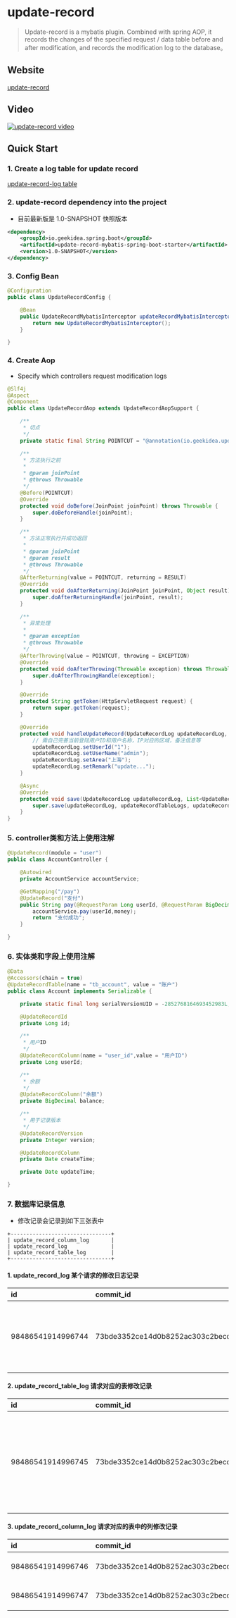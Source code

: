 # update-record

> Update-record is a mybatis plugin. Combined with spring AOP, it records the changes of the specified request / data table before and after modification, and records the modification log to the database。

## Website
[update-record](http://geekidea.io/update-record/)

## Video
[![update-record video](http://geekidea.io/update-record/geekidea-update-record.png)](https://www.bilibili.com/video/av77871598)

## Quick Start

### 1. Create a log table for update record
[update-record-log table](https://github.com/geekidea/update-record/blob/master/sql/mysql-upload-record.sql)

### 2. update-record dependency into the project
- 目前最新版是 1.0-SNAPSHOT 快照版本

```xml
<dependency>
    <groupId>io.geekidea.spring.boot</groupId>
    <artifactId>update-record-mybatis-spring-boot-starter</artifactId>
    <version>1.0-SNAPSHOT</version>
</dependency>
```

### 3. Config Bean
```java
@Configuration
public class UpdateRecordConfig {

    @Bean
    public UpdateRecordMybatisInterceptor updateRecordMybatisInterceptor(){
        return new UpdateRecordMybatisInterceptor();
    }

}
```

### 4. Create Aop
- Specify which controllers request modification logs
```java
@Slf4j
@Aspect
@Component
public class UpdateRecordAop extends UpdateRecordAopSupport {

    /**
     * 切点
     */
    private static final String POINTCUT = "@annotation(io.geekidea.updaterecord.annotation.UpdateRecord)";

    /**
     * 方法执行之前
     *
     * @param joinPoint
     * @throws Throwable
     */
    @Before(POINTCUT)
    @Override
    protected void doBefore(JoinPoint joinPoint) throws Throwable {
        super.doBeforeHandle(joinPoint);
    }

    /**
     * 方法正常执行并成功返回
     *
     * @param joinPoint
     * @param result
     * @throws Throwable
     */
    @AfterReturning(value = POINTCUT, returning = RESULT)
    @Override
    protected void doAfterReturning(JoinPoint joinPoint, Object result) throws Throwable {
        super.doAfterReturningHandle(joinPoint, result);
    }

    /**
     * 异常处理
     *
     * @param exception
     * @throws Throwable
     */
    @AfterThrowing(value = POINTCUT, throwing = EXCEPTION)
    @Override
    protected void doAfterThrowing(Throwable exception) throws Throwable {
        super.doAfterThrowingHandle(exception);
    }

    @Override
    protected String getToken(HttpServletRequest request) {
        return super.getToken(request);
    }

    @Override
    protected void handleUpdateRecord(UpdateRecordLog updateRecordLog, List<UpdateRecordTableLog> updateRecordTableLogs, Set<UpdateRecordColumnLog> updateRecordColumnLogs) {
        // 需自己完善当前登陆用户ID和用户名称，IP对应的区域，备注信息等
        updateRecordLog.setUserId("1");
        updateRecordLog.setUserName("admin");
        updateRecordLog.setArea("上海");
        updateRecordLog.setRemark("update...");
    }

    @Async
    @Override
    protected void save(UpdateRecordLog updateRecordLog, List<UpdateRecordTableLog> updateRecordTableLogs, Set<UpdateRecordColumnLog> updateRecordColumnLogs) {
        super.save(updateRecordLog, updateRecordTableLogs, updateRecordColumnLogs);
    }
}
```

### 5. controller类和方法上使用注解
```java
@UpdateRecord(module = "user")
public class AccountController {

    @Autowired
    private AccountService accountService;

    @GetMapping("/pay")
    @UpdateRecord("支付")
    public String pay(@RequestParam Long userId, @RequestParam BigDecimal money) throws Exception{
        accountService.pay(userId,money);
        return "支付成功";
    }

}
```
### 6. 实体类和字段上使用注解
```java
@Data
@Accessors(chain = true)
@UpdateRecordTable(name = "tb_account", value = "账户")
public class Account implements Serializable {

    private static final long serialVersionUID = -2852768164693452983L;

    @UpdateRecordId
    private Long id;

    /**
     * 用户ID
     */
    @UpdateRecordColumn(name = "user_id",value = "用户ID")
    private Long userId;

    /**
     * 余额
     */
    @UpdateRecordColumn("余额")
    private BigDecimal balance;

    /**
     * 用于记录版本
     */
    @UpdateRecordVersion
    private Integer version;

    @UpdateRecordColumn
    private Date createTime;

    private Date updateTime;

}
```

### 7. 数据库记录信息
- 修改记录会记录到如下三张表中
```text
+--------------------------------+
| update_record_column_log       |
| update_record_log              |
| update_record_table_log        |
+--------------------------------+
```

#### 1. update_record_log 某个请求的修改日志记录

| id | commit\_id | user\_id | user\_name | name | ip | area | path | url | server\_name | module\_name | package\_name | class\_name | method\_name | request\_method | token | thread\_name | before\_all\_value | after\_all\_value | diff\_all\_value | update\_all\_desc | table\_total | column\_total | add\_model\_total | update\_model\_total | delete\_model\_total | remark | version | create\_time | update\_time |
| :--- | :--- | :--- | :--- | :--- | :--- | :--- | :--- | :--- | :--- | :--- | :--- | :--- | :--- | :--- | :--- | :--- | :--- | :--- | :--- | :--- | :--- | :--- | :--- | :--- | :--- | :--- | :--- | :--- | :--- |
| 98486541914996744 | 73bde3352ce14d0b8252ac303c2becc4 | 1 | admin | 支付 | 127.0.0.1 | 上海 | http://localhost:9000/account/pay | /account/pay | spring-boot-mybatis-sample | user | io.geekidea.updaterecord.samples.controller | AccountController | pay | GET | NULL | http-nio-9000-exec-6 | \[{"balance":"856.00","update\_time":"2019-12-02 20:48:39","version":154}\] | \[{"balance":"855.00","update\_time":"2019-12-02 20:49:04","version":154}\] | {"table-0-tb\_account-id-1":\[{"name":"balance","before":"856.00","after":"855.00","mode":2},{"name":"update\_time","before":"2019-12-02 20:48:39","after":"2019-12-02 20:49:04","mode":2}\]} | 余额 由 856.00 修改为 855.00<br/>update\_time 由 2019-12-02 20:48:39 修改为 2019-12-02 20:49:04 | 1 | 2 | 0 | 2 | 0 | update... | v1.0 | 2019-12-02 20:49:05 | NULL |

#### 2. update_record_table_log 请求对应的表修改记录

| id | commit\_id | server\_name | module\_name | method\_id | table\_name | table\_desc | entity\_name | id\_column\_name | id\_property\_name | id\_value | before\_value | after\_value | diff\_value | before\_version | after\_version | update\_desc | total | add\_mode\_count | update\_mode\_count | delete\_mode\_count | remark | version | create\_time | update\_time |
| :--- | :--- | :--- | :--- | :--- | :--- | :--- | :--- | :--- | :--- | :--- | :--- | :--- | :--- | :--- | :--- | :--- | :--- | :--- | :--- | :--- | :--- | :--- | :--- | :--- |
| 98486541914996745 | 73bde3352ce14d0b8252ac303c2becc4 | spring-boot-mybatis-sample | user | io.geekidea.updaterecord.samples.mapper.AccountMapper.updateById | tb\_account | 账户 | Account | id | id | 1 | {"balance":"856.00","update\_time":"2019-12-02 20:48:39","version":154} | {"balance":"855.00","update\_time":"2019-12-02 20:49:04","version":154} | \[{"name":"balance","before":"856.00","after":"855.00","mode":2},{"name":"update\_time","before":"2019-12-02 20:48:39","after":"2019-12-02 20:49:04","mode":2}\] | 154 | 155 | 余额 由 856.00 修改为 855.00<br/>update\_time 由 2019-12-02 20:48:39 修改为 2019-12-02 20:49:04 | 2 | 0 | 2 | 0 | NULL | v1.0 | 2019-12-02 20:49:05 | NULL |

#### 3. update_record_column_log 请求对应的表中的列修改记录

| id | commit\_id | table\_name | id\_value | column\_name | column\_desc | before\_value | after\_value | mode | before\_version | after\_version | remark | version | create\_time | update\_time |
| :--- | :--- | :--- | :--- | :--- | :--- | :--- | :--- | :--- | :--- | :--- | :--- | :--- | :--- | :--- |
| 98486541914996746 | 73bde3352ce14d0b8252ac303c2becc4 | tb\_account | 1 | balance | 余额 | 856.00 | 855.00 | 2 | 154 | 155 | NULL | v1.0 | 2019-12-02 20:49:05 | NULL |
| 98486541914996747 | 73bde3352ce14d0b8252ac303c2becc4 | tb\_account | 1 | update\_time | update\_time | 2019-12-02 20:48:39 | 2019-12-02 20:49:04 | 2 | 154 | 155 | NULL | v1.0 | 2019-12-02 20:49:05 | NULL |



